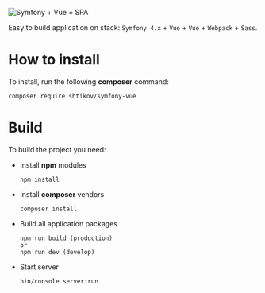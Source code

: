 ![Symfony + Vue = SPA](https://i.imgur.com/7xfhtlX.png)

Easy to build application on stack: `Symfony 4.x` + `Vue` + `Vue` + `Webpack` + `Sass`.

# How to install
To install, run the following **composer** command:
```
composer require shtikov/symfony-vue
```

# Build
To build the project you need:
- Install **npm** modules
	```
	npm install
	```
- Install **composer** vendors
	```
	composer install
	```
- Build all application packages
	```
	npm run build (production)
	or
	npm run dev (develop)
	```
- Start server
	```
	bin/console server:run
	```
